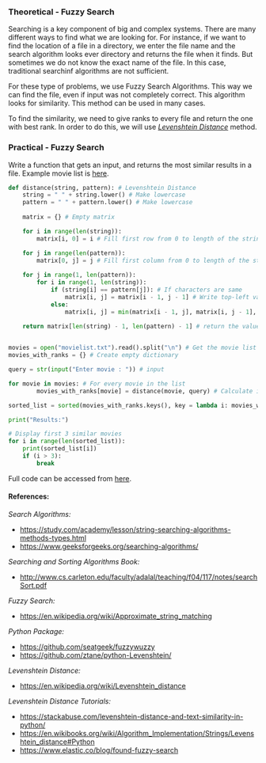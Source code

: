### Theoretical - Fuzzy Search

Searching is a key component of big and complex systems. There are many different ways to find what we are looking for. For instance, if we want to find the location of a file in a directory, we enter the file name and the search algorithm looks ever directory and returns the file when it finds. But sometimes we do not know the exact name of the file. In this case, traditional searchinf algorithms are not sufficient.

For these type of problems, we use Fuzzy Search Algorithms. This way we can find the file, even if input was not completely correct. This algorithm looks for similarity. This method can be used in many cases.

To find the similarity, we need to give ranks to every file and return the one with best rank. In order to do this, we will use _[Levenshtein Distance](https://youtu.be/MiqoA-yF-0M)_ method.

### Practical - Fuzzy Search

Write a function that gets an input, and returns the most similar results in a file.
Example movie list is [here](materials/fuzzy-search/movielist.txt).

```python
def distance(string, pattern): # Levenshtein Distance
    string = " " + string.lower() # Make lowercase
    pattern = " " + pattern.lower() # Make lowercase
   
    matrix = {} # Empty matrix

    for i in range(len(string)):
        matrix[i, 0] = i # Fill first row from 0 to length of the string

    for j in range(len(pattern)):
        matrix[0, j] = j # Fill first column from 0 to length of the string
   
    for j in range(1, len(pattern)):
        for i in range(1, len(string)):
            if (string[i] == pattern[j]): # If characters are same
                matrix[i, j] = matrix[i - 1, j - 1] # Write top-left value
            else:
                matrix[i, j] = min(matrix[i - 1, j], matrix[i, j - 1], matrix[i - 1, j - 1]) + 1 # Write 1 + smallest value on top, left, or top-left. 
    
    return matrix[len(string) - 1, len(pattern) - 1] # return the value in last element


movies = open("movielist.txt").read().split("\n") # Get the movie list
movies_with_ranks = {} # Create empty dictionary

query = str(input("Enter movie : ")) # input

for movie in movies: # For every movie in the list
		movies_with_ranks[movie] = distance(movie, query) # Calculate its distance and add to the dictionary 

sorted_list = sorted(movies_with_ranks.keys(), key = lambda i: movies_with_ranks[i]) # Get a list from dictionary sorted based on values

print("Results:")

# Display first 3 similar movies
for i in range(len(sorted_list)):
    print(sorted_list[i])
    if (i > 3):
        break
```

Full code can be accessed from [here](materials/fuzzy-search/search.py).

#### **References:**

_Search Algorithms:_
- https://study.com/academy/lesson/string-searching-algorithms-methods-types.html
- https://www.geeksforgeeks.org/searching-algorithms/

_Searching and Sorting Algorithms Book:_
- http://www.cs.carleton.edu/faculty/adalal/teaching/f04/117/notes/searchSort.pdf 

_Fuzzy Search:_
- https://en.wikipedia.org/wiki/Approximate_string_matching

_Python Package:_
- https://github.com/seatgeek/fuzzywuzzy
- https://github.com/ztane/python-Levenshtein/

_Levenshtein Distance:_
- https://en.wikipedia.org/wiki/Levenshtein_distance

_Levenshtein Distance Tutorials:_
- https://stackabuse.com/levenshtein-distance-and-text-similarity-in-python/
- https://en.wikibooks.org/wiki/Algorithm_Implementation/Strings/Levenshtein_distance#Python
- https://www.elastic.co/blog/found-fuzzy-search
